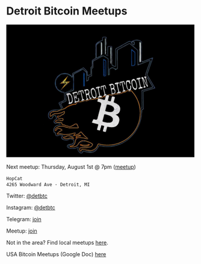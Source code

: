 # Detroit Bitcoin Meetups

<img src="images/photo_2021-10-11_10-59-55.jpg" width="500" />


Next meetup: Thursday, August 1st @ 7pm ([meetup](https://www.meetup.com/detbtc/events/287091140))

```
HopCat
4265 Woodward Ave · Detroit, MI
```

Twitter: [@detbtc](https://twitter.com/detbtc)

Instagram: [@detbtc](https://www.instagram.com/detbtc/)

Telegram: [join](https://t.me/joinchat/yGQE6x2CRalmMTIx)

Meetup: [join](https://www.meetup.com/detbtc/)


Not in the area? Find local meetups [here](https://bitcoin-only.com/meetups).

USA Bitcoin Meetups (Google Doc) [here](https://docs.google.com/spreadsheets/d/1UzyzzI08MJjW3qPniMIJrWlwfGbH_aeUJgzfFa-D4YY/edit#gid=0)
